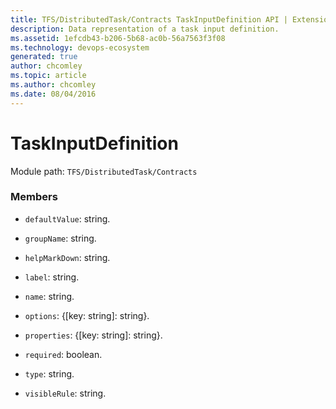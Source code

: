 ```yaml
---
title: TFS/DistributedTask/Contracts TaskInputDefinition API | Extensions for Azure DevOps Services
description: Data representation of a task input definition.
ms.assetid: 1efcdb43-b206-5b68-ac0b-56a7563f3f08
ms.technology: devops-ecosystem
generated: true
author: chcomley
ms.topic: article
ms.author: chcomley
ms.date: 08/04/2016
---
```


# TaskInputDefinition

Module path: `TFS/DistributedTask/Contracts`

### Members

- `defaultValue`: string.

- `groupName`: string.

- `helpMarkDown`: string.

- `label`: string.

- `name`: string.

- `options`: {[key: string]: string}.

- `properties`: {[key: string]: string}.

- `required`: boolean.

- `type`: string.

- `visibleRule`: string.
